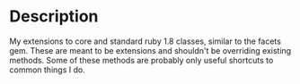 Description
==========

My extensions to core and standard ruby 1.8 classes, similar to the facets gem.
These are meant to be extensions and shouldn't be overriding existing methods.
Some of these methods are probably only useful shortcuts to common things I do.
